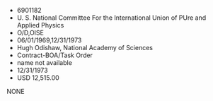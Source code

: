 * 6901182
* U. S. National Committee For the International    Union of PUre and Applied Physics
* O/D,OISE
* 06/01/1969,12/31/1973
* Hugh Odishaw, National Academy of Sciences
* Contract-BOA/Task Order
*   name not available
* 12/31/1973
* USD 12,515.00

NONE